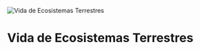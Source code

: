 ![Vida de Ecosistemas Terrestres](https://www.undp.org/content/dam/undp/sdg/tiles/sdg-es-15.png "Vida de Ecosistemas Terrestres")
# Vida de Ecosistemas Terrestres

